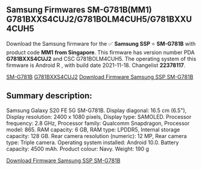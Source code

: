 <h2>Samsung Firmwares SM-G781B(MM1) G781BXXS4CUJ2/G781BOLM4CUH5/G781BXXU4CUH5</h2>
Download the Samsung firmware for the ✅ <strong>Samsung SSP </strong> ⭐ <strong>SM-G781B</strong> with product code <strong>MM1</strong> <strong> from Singapore</strong>. This firmware has version number PDA <strong>G781BXXS4CUJ2</strong> and CSC G781BOLM4CUH5. The operating system of this firmware is Android R , with build date 2021-11-18. Changelist <strong>22378117</strong>.


[SM-G781B](https://samfirm.shop/samsung/model/SM-G781B)
[G781BXXS4CUJ2](https://samfirm.shop/samsung/pda/G781BXXS4CUJ2)
[Download Firmware Samsung SSP SM-G781B](https://samfirm.shop/samsung/firmware/475682)
<h2>Summary description:</h2>
<p>Samsung Galaxy S20 FE 5G SM-G781B. Display diagonal: 16.5 cm (6.5"), Display resolution: 2400 x 1080 pixels, Display type: SAMOLED. Processor frequency: 2.8 GHz, Processor family: Qualcomm Snapdragon, Processor model: 865. RAM capacity: 6 GB, RAM type: LPDDR5, Internal storage capacity: 128 GB. Rear camera resolution (numeric): 12 MP, Rear camera type: Triple camera. Operating system installed: Android 10.0. Battery capacity: 4500 mAh. Product colour: Navy. Weight: 190 g</p>


[Download Firmware Samsung SSP SM-G781B](https://samfirm.shop/samsung/firmware/475682)
